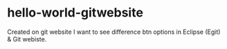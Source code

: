# hello-world-gitwebsite
Created on git website
I want to see difference btn options in Eclipse (Egit) & Git webiste.
